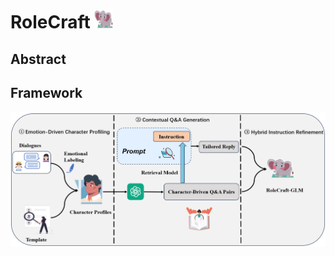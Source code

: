 # RoleCraft <img src="./assets/logo.png" width="30" height="30" />

## Abstract


## Framework
![Framework Image](./assets/framework.png)



